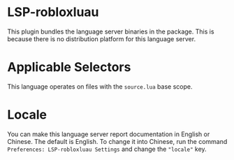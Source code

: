 # LSP-robloxluau

This plugin bundles the language server binaries in the package. This is because there is no distribution platform for
this language server.

# Applicable Selectors

This language operates on files with the `source.lua` base scope.

# Locale

You can make this language server report documentation in English or Chinese. The default is English. To change it
into Chinese, run the command `Preferences: LSP-robloxluau Settings` and change the `"locale"` key.
